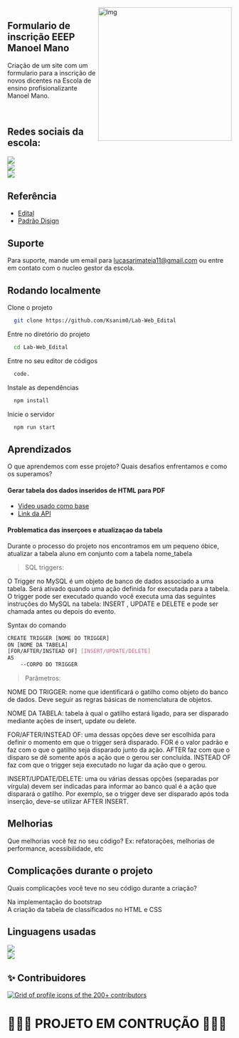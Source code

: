 


<img src="https://raw.githubusercontent.com/iuricode/iuricode/6944132fcd081de8097a0fa9c97a3110325dfc3e/logo.svg" width="300px" min-width="300px" max-width="300px" align="right" alt="Img">

<h2>Formulario de inscrição EEEP Manoel Mano</h2>

<p>Criação de um site com um formulario para a inscrição de novos dicentes na Escola de ensino profisionalizante Manoel Mano.</p>

</br>

## Redes sociais da escola:

<div class= "social" align="float">
  <a href="https://www.instagram.com/eeepmanoelmano/" alt="Instagram">
    <img src="https://img.shields.io/badge/-Instagram-ff3a5e?style=for-the-badge&logo=Instagram&logoColor=FFF"/>
  </a>
</div>

<div class="social" align="float">
  <a href="https://www.instagram.com/eeepmanoelmano/" alt="Instagram">
    <img src="https://img.shields.io/badge/YouTube-FF0000?style=for-the-badge&logo=youtube&logoColor=white"/>
  </a>
</div>

<div class="social" align="float">
  <a href="https://www.instagram.com/eeepmanoelmano/" alt="Instagram">
    <img src="https://img.shields.io/badge/Facebook-1877F2?style=for-the-badge&logo=facebook&logoColor=white"/>
  </a>
</div>




 
 ## Referência

 - [Edital](https://www.crede13.seduc.ce.gov.br/2021/12/08/edital-de-selecao-para-alunos-2022-da-eeep-manoel-mano-crateus/)
 - [Padrão Disign](https://drive.google.com/file/d/12E7VhyGMcMKk8xrO5K9vQBePep3xjL6b/view)
 

## Suporte

Para suporte, mande um email para lucasarimateia11@gmail.com ou entre em contato com o nucleo gestor da escola.


 
 
 
 
## Rodando localmente

Clone o projeto

```bash
  git clone https://github.com/Ksanim0/Lab-Web_Edital
```

Entre no diretório do projeto

```bash
  cd Lab-Web_Edital
```

Entre no seu editor de códigos 

```bash
  code.
```



Instale as dependências

```bash
  npm install
```

Inicie o servidor

```bash
  npm run start
```



 

## Aprendizados

O que aprendemos com esse projeto? Quais desafios enfrentamos e como os superamos?

<h4>Gerar tabela dos dados inseridos de HTML para PDF</h4>
  
  - [Video usado como base](
https://youtu.be/oYjseP_Qhv4?t=4242)
 - [Link da API](https://github.com/eKoopmans/html2pdf.js)
  

<h4>Problematica das inserçoes e atualizaçao da tabela </h4>
  

<p> Durante o processo do projeto nos encontramos em um pequeno óbice, atualizar a tabela <bold> aluno </bold> em conjunto com a tabela<bold> nome_tabela </bold> </p>



> SQL triggers:

<p> O Trigger no MySQL é um objeto de banco de dados associado a uma tabela. Será ativado quando uma ação definida for executada para a tabela.
O trigger pode ser executado quando você executa uma das seguintes instruções do MySQL na tabela: INSERT ,
 UPDATE e DELETE e pode ser chamada antes ou depois do evento. </p>

 Syntax do comando 

```bash
CREATE TRIGGER [NOME DO TRIGGER]
ON [NOME DA TABELA]
[FOR/AFTER/INSTEAD OF] [INSERT/UPDATE/DELETE]
AS
    --CORPO DO TRIGGER
```

> Parâmetros:

NOME DO TRIGGER: nome que identificará o gatilho como objeto do banco de dados. Deve seguir as regras básicas de nomenclatura de objetos.

NOME DA TABELA: tabela à qual o gatilho estará ligado, para ser disparado mediante ações de insert, update ou delete.

FOR/AFTER/INSTEAD OF: uma dessas opções deve ser escolhida para definir o momento em que o trigger será disparado. FOR é o valor padrão e faz com o que o gatilho seja disparado junto da ação. AFTER faz com que o disparo se dê somente após a ação que o gerou ser concluída. INSTEAD OF faz com que o trigger seja executado no lugar da ação que o gerou.

INSERT/UPDATE/DELETE: uma ou várias dessas opções (separadas por vírgula) devem ser indicadas para informar ao banco qual é a ação que disparará o gatilho. Por exemplo, se o trigger deve ser disparado após toda inserção, deve-se utilizar AFTER INSERT.

## Melhorias

Que melhorias você fez no seu código? Ex: refatorações, melhorias de performance, acessibilidade, etc

 
## Complicações durante o projeto

Quais complicações você teve no seu código durante a criação?
  
Na implementação do bootstrap <br>
A criação da tabela de classificados no HTML e CSS
 
## Linguagens usadas 

<div class="codes" align="float">
  <a href="https://www.instagram.com/eeepmanoelmano/" alt="Instagram">
    <img src="https://img.shields.io/badge/HTML5-E34F26?style=for-the-badge&logo=html5&logoColor=white"/>
  </a>
</div>


<div class="codes" align="float">
  <a href="https://www.instagram.com/eeepmanoelmano/" alt="Instagram">
    <img src="https://img.shields.io/badge/CSS3-1572B6?style=for-the-badge&logo=css3&logoColor=white"/>
  </a>
</div>



 


## ✨ Contribuidores 

<a href="https://github.com/Ksanim0/Lab-Web_Edital/graphs/contributors">

  <img alt="Grid of profile icons of the 200+ contributors" src="https://contrib.rocks/image?repo=Ksanim0/Lab-Web_Edital" />

</a>


<h1>👷‍♂️🚧 PROJETO EM CONTRUÇÃO 👷‍♂️🚧  </h1>

